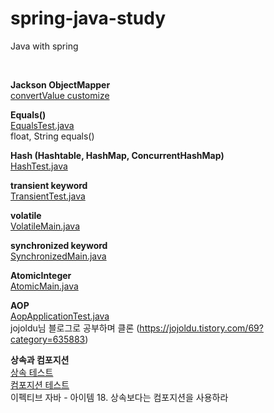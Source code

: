 # spring-java-study
Java with spring


<br>

**Jackson ObjectMapper** <br>
[convertValue customize](src/test/java/com/heedi/spring/model/CatTest.java)


**Equals()** <br>
[EqualsTest.java](src/test/java/com/heedi/spring/EqualsTest.java) <br>
float, String equals() 


**Hash (Hashtable, HashMap, ConcurrentHashMap)** <br>
[HashTest.java](src/test/java/com/heedi/spring/HashTest.java)


**transient keyword** <br>
[TransientTest.java](src/test/java/com/heedi/spring/TransientTest.java)


**volatile** <br>
[VolatileMain.java](src/main/java/com/heedi/spring/concurrent/VolatileMain.java)


**synchronized keyword** <br>
[SynchronizedMain.java](src/main/java/com/heedi/spring/concurrent/SynchronizedMain.java)


**AtomicInteger** <br>
[AtomicMain.java](src/main/java/com/heedi/spring/concurrent/AtomicMain.java)


**AOP** <br>
[AopApplicationTest.java](src/test/java/com/heedi/spring/aop/AopApplicationTest.java) <br>
jojoldu님 블로그로 공부하며 클론 (https://jojoldu.tistory.com/69?category=635883)


**상속과 컴포지션** <br>
[상속 테스트](src/test/java/com/heedi/spring/inheritance/BadChildHashSetTest.java) <br>
[컴포지션 테스트](src/test/java/com/heedi/spring/inheritance/InstrumentedSetTest.java) <br>
이펙티브 자바 - 아이템 18. 상속보다는 컴포지션을 사용하라
